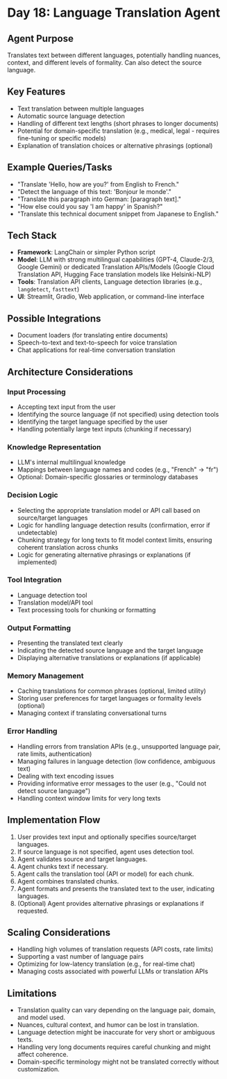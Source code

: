 # Day 18: Language Translation Agent

## Agent Purpose
Translates text between different languages, potentially handling nuances, context, and different levels of formality. Can also detect the source language.

## Key Features
- Text translation between multiple languages
- Automatic source language detection
- Handling of different text lengths (short phrases to longer documents)
- Potential for domain-specific translation (e.g., medical, legal - requires fine-tuning or specific models)
- Explanation of translation choices or alternative phrasings (optional)

## Example Queries/Tasks
- "Translate 'Hello, how are you?' from English to French."
- "Detect the language of this text: 'Bonjour le monde'."
- "Translate this paragraph into German: [paragraph text]."
- "How else could you say 'I am happy' in Spanish?"
- "Translate this technical document snippet from Japanese to English."

## Tech Stack
- **Framework**: LangChain or simpler Python script
- **Model**: LLM with strong multilingual capabilities (GPT-4, Claude-2/3, Google Gemini) or dedicated Translation APIs/Models (Google Cloud Translation API, Hugging Face translation models like Helsinki-NLP)
- **Tools**: Translation API clients, Language detection libraries (e.g., `langdetect`, `fasttext`)
- **UI**: Streamlit, Gradio, Web application, or command-line interface

## Possible Integrations
- Document loaders (for translating entire documents)
- Speech-to-text and text-to-speech for voice translation
- Chat applications for real-time conversation translation

## Architecture Considerations

### Input Processing
- Accepting text input from the user
- Identifying the source language (if not specified) using detection tools
- Identifying the target language specified by the user
- Handling potentially large text inputs (chunking if necessary)

### Knowledge Representation
- LLM's internal multilingual knowledge
- Mappings between language names and codes (e.g., "French" -> "fr")
- Optional: Domain-specific glossaries or terminology databases

### Decision Logic
- Selecting the appropriate translation model or API call based on source/target languages
- Logic for handling language detection results (confirmation, error if undetectable)
- Chunking strategy for long texts to fit model context limits, ensuring coherent translation across chunks
- Logic for generating alternative phrasings or explanations (if implemented)

### Tool Integration
- Language detection tool
- Translation model/API tool
- Text processing tools for chunking or formatting

### Output Formatting
- Presenting the translated text clearly
- Indicating the detected source language and the target language
- Displaying alternative translations or explanations (if applicable)

### Memory Management
- Caching translations for common phrases (optional, limited utility)
- Storing user preferences for target languages or formality levels (optional)
- Managing context if translating conversational turns

### Error Handling
- Handling errors from translation APIs (e.g., unsupported language pair, rate limits, authentication)
- Managing failures in language detection (low confidence, ambiguous text)
- Dealing with text encoding issues
- Providing informative error messages to the user (e.g., "Could not detect source language")
- Handling context window limits for very long texts

## Implementation Flow
1. User provides text input and optionally specifies source/target languages.
2. If source language is not specified, agent uses detection tool.
3. Agent validates source and target languages.
4. Agent chunks text if necessary.
5. Agent calls the translation tool (API or model) for each chunk.
6. Agent combines translated chunks.
7. Agent formats and presents the translated text to the user, indicating languages.
8. (Optional) Agent provides alternative phrasings or explanations if requested.

## Scaling Considerations
- Handling high volumes of translation requests (API costs, rate limits)
- Supporting a vast number of language pairs
- Optimizing for low-latency translation (e.g., for real-time chat)
- Managing costs associated with powerful LLMs or translation APIs

## Limitations
- Translation quality can vary depending on the language pair, domain, and model used.
- Nuances, cultural context, and humor can be lost in translation.
- Language detection might be inaccurate for very short or ambiguous texts.
- Handling very long documents requires careful chunking and might affect coherence.
- Domain-specific terminology might not be translated correctly without customization.